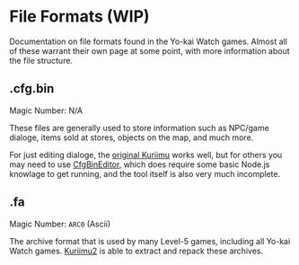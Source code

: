 # File Formats (WIP)

Documentation on file formats found in the Yo-kai Watch games. Almost all of these
warrant their own page at some point, with more information about the file structure. 

## .cfg.bin
Magic Number: N/A

These files are generally used to store information such as NPC/game dialoge, 
items sold at stores, objects on the map, and much more.

For just editing dialoge, the [original Kuriimu](https://github.com/IcySon55/Kuriimu) 
works well, but for others you may need to use [CfgBinEditor](https://github.com/togenyan/CfgBinEditor), 
which does require some basic Node.js knowlage to get running, and the tool itself 
is also very much incomplete.

## .fa
Magic Number: `ARC0` (Ascii)

The archive format that is used by many Level-5 games, including all Yo-kai Watch games. 
[Kuriimu2](https://github.com/FanTranslatorsInternational/Kuriimu2) is able to extract and 
repack these archives.


